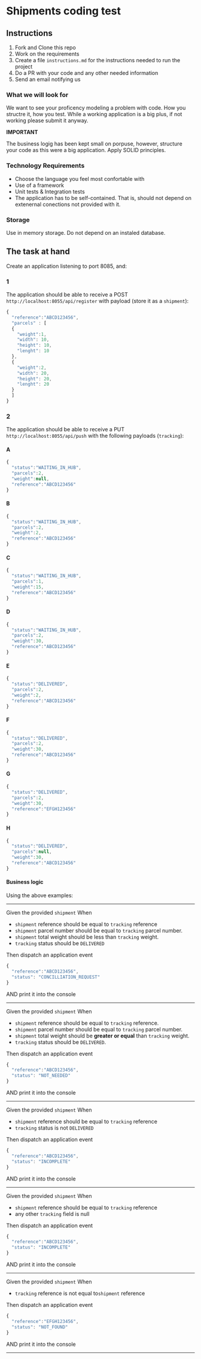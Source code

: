 # Shipments coding test

## Instructions

1. Fork and Clone this repo
2. Work on the requirements
3. Create a file `instructions.md` for the instructions needed to run the project
4. Do a PR with your code and any other needed information
5. Send an email notifying us

### What we will look for
We want to see your proficency modeling a problem with code. How you structre it, how you test.
While a working application is a big plus, if not working please submit it anyway.

**IMPORTANT** 

The business logig has been kept small on porpuse, however, structure your code as this were a big application. Apply SOLID principles.

### Technology Requirements

- Choose the language you feel most confortable with
- Use of a framework
- Unit tests & Integration tests
- The application has to be self-contained. That is, should not depend on extenernal conections not provided with it.

### Storage
Use in memory storage. Do not depend on an instaled database.

## The task at hand
Create an application listening to port 8085, and:

### 1
The application should be able to receive a
POST `http://localhost:8055/api/register` with payload (store it as a `shipment`):

```javascript
{
  "reference":"ABCD123456",
  "parcels" : [
  {
    "weight":1,
    "width": 10,
    "height": 10,
    "lenght": 10
  },
  {
    "weight":2,
    "width": 20,
    "height": 20,
    "lenght": 20
  }
  ]
}
```


### 2

The application should be able to receive a
PUT `http://localhost:8055/api/push` with the following payloads (`tracking`):

#### A

```javascript
{
  "status":"WAITING_IN_HUB",
  "parcels":2,
  "weight":null,
  "reference":"ABCD123456"
}
```

#### B

```javascript
{
  "status":"WAITING_IN_HUB",
  "parcels":2,
  "weight":2,
  "reference":"ABCD123456"
}
```

#### C

```javascript
{
  "status":"WAITING_IN_HUB",
  "parcels":1,
  "weight":15,
  "reference":"ABCD123456"
}
```

#### D

```javascript
{
  "status":"WAITING_IN_HUB",
  "parcels":2,
  "weight":30,
  "reference":"ABCD123456"
}
```

#### E

```javascript
{
  "status":"DELIVERED",
  "parcels":2,
  "weight":2,
  "reference":"ABCD123456"
}
```

#### F

```javascript
{
  "status":"DELIVERED",
  "parcels":2,
  "weight":30,
  "reference":"ABCD123456"
}
```

#### G

```javascript
{
  "status":"DELIVERED",
  "parcels":2,
  "weight":30,
  "reference":"EFGH123456"
}
```

#### H

```javascript
{
  "status":"DELIVERED",
  "parcels":null,
  "weight":30,
  "reference":"ABCD123456"
}
```

#### Business logic
Using the above examples:

-----

Given the provided `shipment` 
When
- `shipment` reference should be equal to `tracking` reference 
- `shipment` parcel number should be equal to `tracking` parcel number.
- `shipment` total weight should be less than `tracking` weight.
- `tracking` status should be `DELIVERED`

Then dispatch an application event

```javascript
{
  "reference":"ABCD123456",
  "status": "CONCILLIATION_REQUEST"
}
```
AND print it into the console

- - - - - 

Given the provided `shipment` 
When
- `shipment` reference should be equal to `tracking` reference. 
- `shipment` parcel number should be equal to `tracking` parcel number.
- `shipment` total weight should be **greater or equal** than `tracking` weight.
- `tracking` status should be `DELIVERED`.

Then dispatch an application event

```javascript
{
  "reference":"ABCD123456",
  "status": "NOT_NEEDED"
}
```
AND print it into the console

- - - - - 

Given the provided `shipment` 
When

- `shipment` reference should be equal to `tracking` reference 
- `tracking` status is not `DELIVERED`

Then dispatch an application event

```javascript
{
  "reference":"ABCD123456",
  "status": "INCOMPLETE"
}
```
AND print it into the console

- - - - - 
Given the provided `shipment` 
When

- `shipment` reference should be equal to `tracking` reference 
- any other `tracking` field is null

Then dispatch an application event

```javascript
{
  "reference":"ABCD123456",
  "status": "INCOMPLETE"
}
```
AND print it into the console
- - - - - 
Given the provided `shipment` 
When
- `tracking` reference is not equal to`shipment` reference 

Then dispatch an application event

```javascript
{
  "reference":"EFGH123456",
  "status": "NOT_FOUND"
}
```
AND print it into the console

- - - - - 

